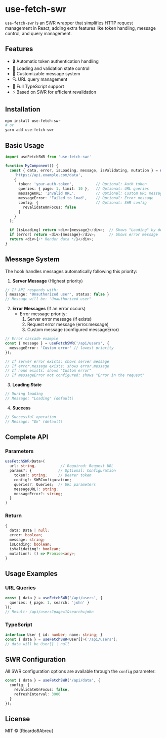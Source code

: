 # use-fetch-swr

`use-fetch-swr` is an SWR wrapper that simplifies HTTP request management in React, adding extra features like token handling, message control, and query management.

## Features

- 🔒 Automatic token authentication handling
- 🔄 Loading and validation state control
- 💬 Customizable message system
- 🔍 URL query management
- 🎯 Full TypeScript support
- ⚡ Based on SWR for efficient revalidation

## Installation

```bash
npm install use-fetch-swr
# or
yarn add use-fetch-swr
```

## Basic Usage

```typescript
import useFetchSWR from 'use-fetch-swr'

function MyComponent() {
  const { data, error, isLoading, message, isValidating, mutation } = useFetchSWR(
    'https://api.example.com/data', 
    {
      token: 'your-auth-token',          // Optional: Auth token
      queries: { page: 1, limit: 10 },   // Optional: URL queries
      messageURL: 'Invalid URL',         // Optional: Custom URL message
      messageError: 'Failed to load',    // Optional: Error message
      config: {                          // Optional: SWR config
        revalidateOnFocus: false
      }
    }
  );

  if (isLoading) return <div>{message}</div>;  // Shows "Loading" by default
  if (error) return <div>{message}</div>;      // Shows error message
  return <div>{/* Render data */}</div>;
}
```

## Message System

The hook handles messages automatically following this priority:

1. **Server Message** (Highest priority)
```typescript
// If API responds with:
{ message: "Unauthorized user", status: false }
// Message will be: "Unauthorized user"
```

2. **Error Messages** (If an error occurs)
   - Error message priority:
     1. Server error message (if exists)
     2. Request error message (error.message)
     3. Custom message (configured messageError)
```typescript
// Error cascade example
const { message } = useFetchSWR('/api/users', {
  messageError: 'Custom error' // lowest priority
}); 

// If server error exists: shows server message
// If error.message exists: shows error.message
// If none exists: shows "Custom error"
// If messageError not configured: shows "Error in the request"
```

3. **Loading State**
```typescript
// During loading
// Message: "Loading" (default)
```

4. **Success**
```typescript
// Successful operation
// Message: "Ok" (default)
```

## Complete API

### Parameters
```typescript
useFetchSWR<Data>(
  url: string,           // Required: Request URL
  params?: {            // Optional: Configuration
    token?: string;     // Bearer token
    config?: SWRConfiguration;
    queries?: Queries;  // URL parameters
    messageURL?: string;
    messageError?: string;
  }
)
```

### Return
```typescript
{
  data: Data | null;
  error: boolean;
  message: string;
  isLoading: boolean;
  isValidating?: boolean;
  mutation?: () => Promise<any>;
}
```

## Usage Examples

### URL Queries
```typescript
const { data } = useFetchSWR('/api/users', {
  queries: { page: 1, search: 'john' }
});
// Result: /api/users?page=1&search=john
```

### TypeScript
```typescript
interface User { id: number; name: string; }
const { data } = useFetchSWR<User[]>('/api/users');
// data will be User[] | null
```

## SWR Configuration

All SWR configuration options are available through the `config` parameter:

```typescript
const { data } = useFetchSWR('/api/data', {
  config: {
    revalidateOnFocus: false,
    refreshInterval: 3000
  }
});
```

## License

MIT © [Ricardo8Abreu]